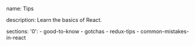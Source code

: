 name: Tips

description: Learn the basics of React.

sections:
  '0':
    - good-to-know
    - gotchas
    - redux-tips
    - common-mistakes-in-react